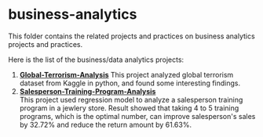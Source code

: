 # business-analytics
This folder contains the related projects and practices on
business analytics projects and practices.

Here is the list of the business/data analytics projects:

 1. [**Global-Terrorism-Analysis**](https://github.com/YuexiSC/business-and-data-analytics/tree/master/Projects/Global-Terrorism-Analysis) 
		This project analyzed global terrorism dataset from Kaggle in python, and found some interesting findings. 
 2. [**Salesperson-Training-Program-Analysis**](https://github.com/YuexiSC/business-and-data-analytics/tree/master/Projects/Salesperson-Training-Program-Analysis)  
	This project used regression model to analyze a salesperson training program in a jewlery store. Result showed that taking  4 to 5 training programs, which is the optimal number, can improve salesperson's sales by  32.72% and reduce the return amount by 61.63%. 
